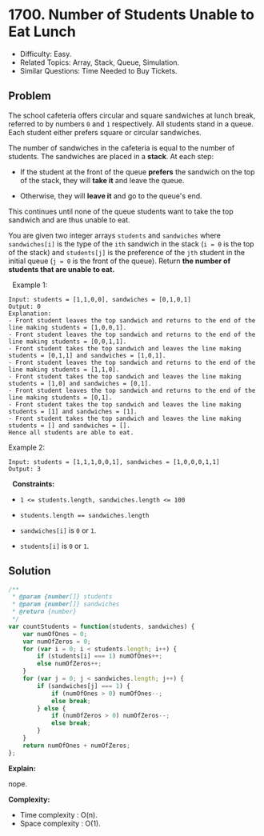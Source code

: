 # 1700. Number of Students Unable to Eat Lunch

- Difficulty: Easy.
- Related Topics: Array, Stack, Queue, Simulation.
- Similar Questions: Time Needed to Buy Tickets.

## Problem

The school cafeteria offers circular and square sandwiches at lunch break, referred to by numbers `0` and `1` respectively. All students stand in a queue. Each student either prefers square or circular sandwiches.

The number of sandwiches in the cafeteria is equal to the number of students. The sandwiches are placed in a **stack**. At each step:


	
- If the student at the front of the queue **prefers** the sandwich on the top of the stack, they will **take it** and leave the queue.
	
- Otherwise, they will **leave it** and go to the queue's end.


This continues until none of the queue students want to take the top sandwich and are thus unable to eat.

You are given two integer arrays `students` and `sandwiches` where `sandwiches[i]` is the type of the `i​​​​​​th` sandwich in the stack (`i = 0` is the top of the stack) and `students[j]` is the preference of the `j​​​​​​th` student in the initial queue (`j = 0` is the front of the queue). Return **the number of students that are unable to eat.**

 
Example 1:

```
Input: students = [1,1,0,0], sandwiches = [0,1,0,1]
Output: 0 
Explanation:
- Front student leaves the top sandwich and returns to the end of the line making students = [1,0,0,1].
- Front student leaves the top sandwich and returns to the end of the line making students = [0,0,1,1].
- Front student takes the top sandwich and leaves the line making students = [0,1,1] and sandwiches = [1,0,1].
- Front student leaves the top sandwich and returns to the end of the line making students = [1,1,0].
- Front student takes the top sandwich and leaves the line making students = [1,0] and sandwiches = [0,1].
- Front student leaves the top sandwich and returns to the end of the line making students = [0,1].
- Front student takes the top sandwich and leaves the line making students = [1] and sandwiches = [1].
- Front student takes the top sandwich and leaves the line making students = [] and sandwiches = [].
Hence all students are able to eat.
```

Example 2:

```
Input: students = [1,1,1,0,0,1], sandwiches = [1,0,0,0,1,1]
Output: 3
```

 
**Constraints:**


	
- `1 <= students.length, sandwiches.length <= 100`
	
- `students.length == sandwiches.length`
	
- `sandwiches[i]` is `0` or `1`.
	
- `students[i]` is `0` or `1`.



## Solution

```javascript
/**
 * @param {number[]} students
 * @param {number[]} sandwiches
 * @return {number}
 */
var countStudents = function(students, sandwiches) {
    var numOfOnes = 0;
    var numOfZeros = 0;
    for (var i = 0; i < students.length; i++) {
        if (students[i] === 1) numOfOnes++;
        else numOfZeros++;
    }
    for (var j = 0; j < sandwiches.length; j++) {
        if (sandwiches[j] === 1) {
            if (numOfOnes > 0) numOfOnes--;
            else break;
        } else {
            if (numOfZeros > 0) numOfZeros--;
            else break;
        }
    }
    return numOfOnes + numOfZeros;
};
```

**Explain:**

nope.

**Complexity:**

* Time complexity : O(n).
* Space complexity : O(1).
